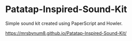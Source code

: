 # Patatap-Inspired-Sound-Kit

Simple sound kit created using PaperScript and Howler.

https://mrsbynum8.github.io/Patatap-Inspired-Sound-Kit/
